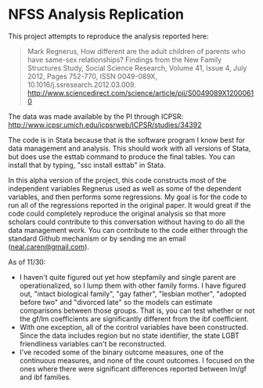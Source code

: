 NFSS Analysis Replication
====
This project attempts to reproduce the analysis reported here:
>Mark Regnerus, How different are the adult children of parents who have same-sex relationships? Findings from the New Family Structures Study, Social Science Research, Volume 41, Issue 4, July 2012, Pages 752-770, ISSN 0049-089X, 10.1016/j.ssresearch.2012.03.009. http://www.sciencedirect.com/science/article/pii/S0049089X12000610

The data was made available by the PI through ICPSR: http://www.icpsr.umich.edu/icpsrweb/ICPSR/studies/34392

The code is in Stata because that is the software program I know best for data management and analysis. This should work with all versions of Stata, but does use the esttab command to produce the final tables. You can install that by typing, "ssc install esttab" in Stata.

In this alpha version of the project, this code constructs most of the independent variables Regnerus used as well as some of the dependent variables, and then performs some regressions. My goal is for the code to run all of the regressions reported in the original paper. It would great if the code could completely reproduce the original analysis so that more scholars could contribute to this conversation without having to do all the data management work. You can contribute to the code either through the standard Github mechanism or by sending me an email (neal.caren@gmail.com).

As of 11/30:

* I haven't quite figured out yet how stepfamily and single parent are operationalized, so I lump them with other family forms. I have figured out, "intact biological family", "gay father", "lesbian mother", "adopted before two" and "divorced late" so the models can estimate comparisons between those groups. That is, you can test whether or not the gf/lm coefficients are significantly different from the ibf coefficient.
*	With one exception, all of the control variables have been constructed. Since the data includes region but no state identifier, the state LGBT friendliness variables can't be reconstructed.
* I've recoded some of the binary outcome measures, one of the continuous measures, and none of the count outcomes. I focused on the ones where there were significant differences reported between lm/gf and ibf families.


